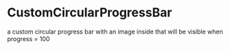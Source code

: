 # CustomCircularProgressBar
a custom circular progress bar with an image inside that will be visible when progress = 100 

